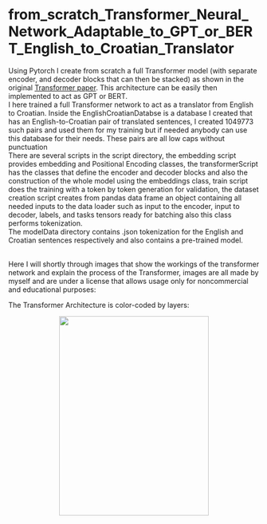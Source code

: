 # from_scratch_Transformer_Neural_Network_Adaptable_to_GPT_or_BERT_English_to_Croatian_Translator
Using Pytorch I create from scratch a full Transformer model (with separate encoder, and decoder blocks that can then be stacked) as shown in the original [Transformer paper](https://arxiv.org/abs/1706.03762). This architecture can be easily then implemented to act as GPT or BERT. <br />
I here trained a full Transformer network to act as a translator from English to Croatian. Inside the EnglishCroatianDatabse is a database I created that has an English-to-Croatian pair of translated sentences, I created 1049773 such pairs and used them for my training but if needed anybody can use this database for their needs. These pairs are all low caps without punctuation <br />
There are several scripts in the script directory, the embedding script provides embedding and Positional Encoding classes, the transformerScript has the classes that define the encoder and decoder blocks and also the construction of the whole model using the embeddings class, train script does the training with a token by token generation for validation, the dataset creation script creates  from pandas data frame an object containing all needed inputs to the data loader such as input to the encoder, input to decoder, labels, and tasks tensors ready for batching also this class performs tokenization.<br />
The modelData directory contains .json tokenization for the English and Croatian sentences respectively and also contains a pre-trained model. <br />



<br />
Here I will shortly through images that show the workings of the transformer network and explain the process of the Transformer, images are all made by myself and are under a license that allows usage only for noncommercial and educational purposes:<br />

The Transformer Architecture is color-coded by layers:
<br />
<p align="center">
  <img src="GameScreenshots/0.png" width="300" height="400">
</p>


